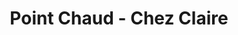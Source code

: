 ---
title: "Point Chaud - Chez Claire"
url: /eguelshardt/point-chaud-chez-claire/
shop: commodité
---